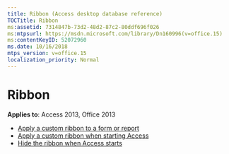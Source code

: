 ```yaml
---
title: Ribbon (Access desktop database reference)
TOCTitle: Ribbon
ms:assetid: 7314847b-73d2-48d2-87c2-80ddf696f026
ms:mtpsurl: https://msdn.microsoft.com/library/Dn160996(v=office.15)
ms:contentKeyID: 52072960
ms.date: 10/16/2018
mtps_version: v=office.15
localization_priority: Normal
---
```


# Ribbon

**Applies to**: Access 2013, Office 2013

- [Apply a custom ribbon to a form or report](how-to-apply-a-custom-ribbon-to-a-form-or-report.md)
- [Apply a custom ribbon when starting Access](how-to-apply-a-custom-ribbon-when-starting-access.md)
- [Hide the ribbon when Access starts](how-to-hide-the-ribbon-when-access-starts.md)


